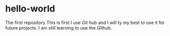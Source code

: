 # hello-world
The first repository
This is first I use Git hub and I will ty my best to use it for future projects.
I am still learning to use the Github.
